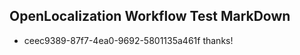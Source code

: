 ## OpenLocalization Workflow Test MarkDown
* ceec9389-87f7-4ea0-9692-5801135a461f 
thanks!<!--HONumber=Mar16_HO3-->
